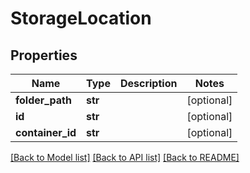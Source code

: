# StorageLocation

## Properties
Name | Type | Description | Notes
------------ | ------------- | ------------- | -------------
**folder_path** | **str** |  | [optional] 
**id** | **str** |  | [optional] 
**container_id** | **str** |  | [optional] 

[[Back to Model list]](../README.md#documentation-for-models) [[Back to API list]](../README.md#documentation-for-api-endpoints) [[Back to README]](../README.md)


